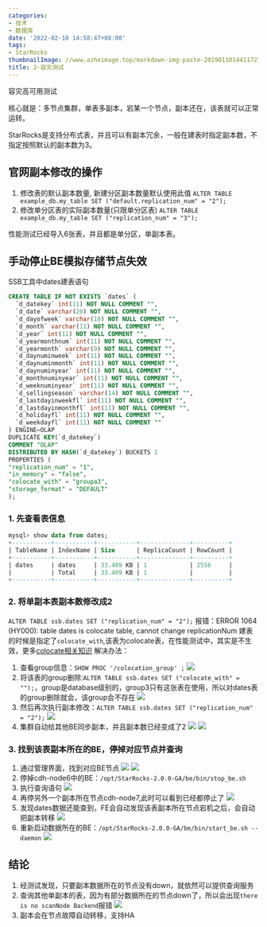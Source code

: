 ```yaml
---
categories:
- 技术
- 数据库
date: '2022-02-10 14:58:47+08:00'
tags:
- StarRocks
thumbnailImage: //www.azheimage.top/markdown-img-paste-20190110144117219.png
title: 2-容灾测试
---
```


容灾高可用测试

核心就是：多节点集群，单表多副本，宕某一个节点，副本还在，该表就可以正常运转。

<!--more-->


StarRocks是支持分布式表，并且可以有副本冗余，一般在建表时指定副本数，不指定按照默认的副本数为3。

## 官网副本修改的操作

1. 修改表的默认副本数量, 新建分区副本数量默认使用此值
`ALTER TABLE example_db.my_table SET ("default.replication_num" = "2");`
2. 修改单分区表的实际副本数量(只限单分区表)
`ALTER TABLE example_db.my_table SET ("replication_num" = "3");`

性能测试已经导入6张表，并且都是单分区，单副本表。

## 手动停止BE模拟存储节点失效
SSB工具中dates建表语句
```sql
CREATE TABLE IF NOT EXISTS `dates` (
  `d_datekey` int(11) NOT NULL COMMENT "",
  `d_date` varchar(20) NOT NULL COMMENT "",
  `d_dayofweek` varchar(10) NOT NULL COMMENT "",
  `d_month` varchar(11) NOT NULL COMMENT "",
  `d_year` int(11) NOT NULL COMMENT "",
  `d_yearmonthnum` int(11) NOT NULL COMMENT "",
  `d_yearmonth` varchar(9) NOT NULL COMMENT "",
  `d_daynuminweek` int(11) NOT NULL COMMENT "",
  `d_daynuminmonth` int(11) NOT NULL COMMENT "",
  `d_daynuminyear` int(11) NOT NULL COMMENT "",
  `d_monthnuminyear` int(11) NOT NULL COMMENT "",
  `d_weeknuminyear` int(11) NOT NULL COMMENT "",
  `d_sellingseason` varchar(14) NOT NULL COMMENT "",
  `d_lastdayinweekfl` int(11) NOT NULL COMMENT "",
  `d_lastdayinmonthfl` int(11) NOT NULL COMMENT "",
  `d_holidayfl` int(11) NOT NULL COMMENT "",
  `d_weekdayfl` int(11) NOT NULL COMMENT ""
) ENGINE=OLAP
DUPLICATE KEY(`d_datekey`)
COMMENT "OLAP"
DISTRIBUTED BY HASH(`d_datekey`) BUCKETS 1
PROPERTIES (
"replication_num" = "1",
"in_memory" = "false",
"colocate_with" = "groupa3",
"storage_format" = "DEFAULT"
);
```
### 1. 先查看表信息
```SqL
mysql> show data from dates;
+-----------+-----------+-----------+--------------+----------+
| TableName | IndexName | Size      | ReplicaCount | RowCount |
+-----------+-----------+-----------+--------------+----------+
| dates     | dates     | 33.409 KB | 1            | 2556     |
|           | Total     | 33.409 KB | 1            |          |
+-----------+-----------+-----------+--------------+----------+
```
### 2. 将单副本表副本数修改成2
`ALTER TABLE ssb.dates SET ("replication_num" = "2");`
报错：ERROR 1064 (HY000): table dates is colocate table, cannot change replicationNum
建表的时候是指定了`colocate_with`,该表为colocate表，在性能测试中，其实是不生效，更多[colocate相关知识](https://docs.starrocks.com/zh-cn/main/using_starrocks/Colocation_join)
解决办法：
1. 查看group信息：`SHOW PROC '/colocation_group' ;`
![](https://www.azheimage.top/markdown-img-paste-20220210161948712.png)
2. 将该表的group删除:`ALTER TABLE ssb.dates SET ("colocate_with" = "");`，group是database级别的，group3只有这张表在使用，所以对dates表的group删除就会，该group会不存在
![](https://www.azheimage.top/markdown-img-paste-20220210162240917.png)
3. 然后再次执行副本修改：`ALTER TABLE ssb.dates SET ("replication_num" = "2");`
![](https://www.azheimage.top/markdown-img-paste-20220210162345962.png)
4. 集群自动给其他BE同步副本，并且副本数已经变成了2
![](https://www.azheimage.top/markdown-img-paste-20220210162613873.png)
![](https://www.azheimage.top/markdown-img-paste-20220210162655304.png)

### 3. 找到该表副本所在的BE，停掉对应节点并查询

1. 通过管理界面，找到对应BE节点
![](https://www.azheimage.top/markdown-img-paste-20220210162817678.png)
![](https://www.azheimage.top/markdown-img-paste-20220210162840941.png)
2. 停掉cdh-node6中的BE：`/opt/StarRocks-2.0.0-GA/be/bin/stop_be.sh`
3. 执行查询语句
![](https://www.azheimage.top/markdown-img-paste-20220210163029839.png)
4. 再停另外一个副本所在节点cdh-node7,此时可以看到已经都停止了
![](https://www.azheimage.top/markdown-img-paste-20220210163416115.png)
5. 发现dates数据还能查到，FE会自动发现该表副本所在节点宕机之后，会自动把副本转移
![](https://www.azheimage.top/markdown-img-paste-20220210163748793.png)
6. 重新启动数据所在的BE：`/opt/StarRocks-2.0.0-GA/be/bin/start_be.sh --daemon`
![](https://www.azheimage.top/markdown-img-paste-20220210164216530.png)

## 结论
1. 经测试发现，只要副本数据所在的节点没有down，就依然可以提供查询服务
2. 查询其他单副本的表，因为有部分数据所在的节点down了，所以会出现`there is no scanNode Backend`报错
![](https://www.azheimage.top/markdown-img-paste-2022021016405150.png)
3. 副本会在节点故障自动转移，支持HA


